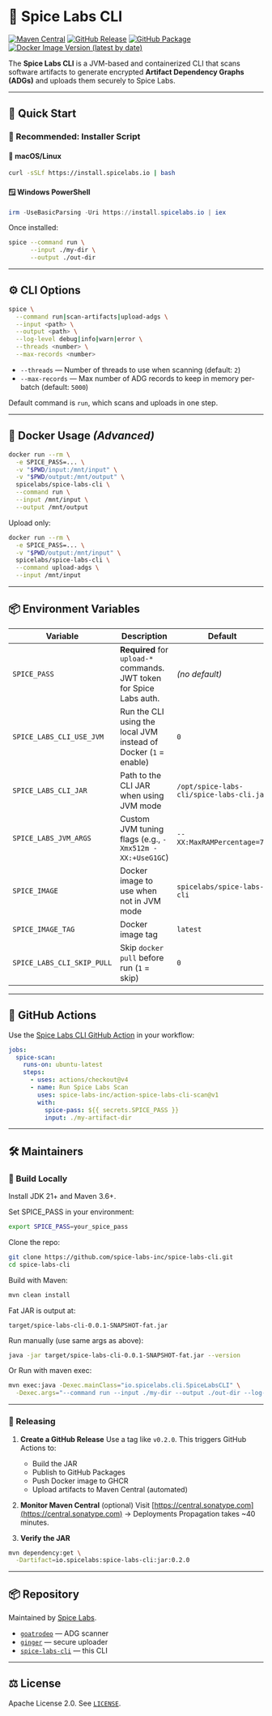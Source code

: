 # 🔩 Spice Labs CLI

[![Maven Central](https://img.shields.io/maven-central/v/io.spicelabs/spice-labs-cli?label=Maven%20Central)](https://central.sonatype.com/artifact/io.spicelabs/spice-labs-cli)
[![GitHub Release](https://img.shields.io/github/v/release/spice-labs-inc/spice-labs-cli?label=GitHub%20Release)](https://github.com/spice-labs-inc/spice-labs-cli/releases)
[![GitHub Package](https://img.shields.io/badge/GitHub-Packages-blue?logo=github)](https://github.com/spice-labs-inc/spice-labs-cli/packages/)
[![Docker Image Version (latest by date)](https://img.shields.io/docker/v/spicelabs/spice-labs-cli?sort=date&label=Docker%20Hub)](https://hub.docker.com/r/spicelabs/spice-labs-cli)

The **Spice Labs CLI** is a JVM-based and containerized CLI that scans software artifacts to generate encrypted **Artifact Dependency Graphs (ADGs)** and uploads them securely to Spice Labs.

---

## 🚀 Quick Start

### 🧪 Recommended: Installer Script

#### 🐧 macOS/Linux

```bash
curl -sSLf https://install.spicelabs.io | bash
```

#### 🪟 Windows PowerShell

```powershell
irm -UseBasicParsing -Uri https://install.spicelabs.io | iex
```

Once installed:

```bash
spice --command run \
      --input ./my-dir \
      --output ./out-dir
```

---

## ⚙️ CLI Options

```bash
spice \
  --command run|scan-artifacts|upload-adgs \
  --input <path> \
  --output <path> \
  --log-level debug|info|warn|error \
  --threads <number> \
  --max-records <number>
```

- `--threads` — Number of threads to use when scanning (default: `2`)
- `--max-records` — Max number of ADG records to keep in memory per-batch (default: `5000`)

Default command is `run`, which scans and uploads in one step.

---

## 🐳 Docker Usage _(Advanced)_

```bash
docker run --rm \
  -e SPICE_PASS=... \
  -v "$PWD/input:/mnt/input" \
  -v "$PWD/output:/mnt/output" \
  spicelabs/spice-labs-cli \
  --command run \
  --input /mnt/input \
  --output /mnt/output
```

Upload only:

```bash
docker run --rm \
  -e SPICE_PASS=... \
  -v "$PWD/output:/mnt/input" \
  spicelabs/spice-labs-cli \
  --command upload-adgs \
  --input /mnt/input
```

---

## 📦 Environment Variables

| Variable                   | Description                                                          | Default                                  |
| -------------------------- | -------------------------------------------------------------------- | ---------------------------------------- |
| `SPICE_PASS`               | **Required** for `upload-*` commands. JWT token for Spice Labs auth. | _(no default)_                           |
| `SPICE_LABS_CLI_USE_JVM`   | Run the CLI using the local JVM instead of Docker (`1` = enable)     | `0`                                      |
| `SPICE_LABS_CLI_JAR`       | Path to the CLI JAR when using JVM mode                              | `/opt/spice-labs-cli/spice-labs-cli.jar` |
| `SPICE_LABS_JVM_ARGS`      | Custom JVM tuning flags (e.g., `-Xmx512m -XX:+UseG1GC`)              | `--XX:MaxRAMPercentage=75`               |
| `SPICE_IMAGE`              | Docker image to use when not in JVM mode                             | `spicelabs/spice-labs-cli`               |
| `SPICE_IMAGE_TAG`          | Docker image tag                                                     | `latest`                                 |
| `SPICE_LABS_CLI_SKIP_PULL` | Skip `docker pull` before run (`1` = skip)                           | `0`                                      |

---

## 🧩 GitHub Actions

Use the [Spice Labs CLI GitHub Action](https://github.com/spice-labs-inc/action-spice-labs-cli-scan) in your workflow:

```yaml
jobs:
  spice-scan:
    runs-on: ubuntu-latest
    steps:
      - uses: actions/checkout@v4
      - name: Run Spice Labs Scan
        uses: spice-labs-inc/action-spice-labs-cli-scan@v1
        with:
          spice-pass: ${{ secrets.SPICE_PASS }}
          input: ./my-artifact-dir
```

---

## 🛠️ Maintainers

### 🔨 Build Locally

Install JDK 21+ and Maven 3.6+.

Set SPICE_PASS in your environment:

```bash
export SPICE_PASS=your_spice_pass
```

Clone the repo:

```bash
git clone https://github.com/spice-labs-inc/spice-labs-cli.git
cd spice-labs-cli
```

Build with Maven:

```bash
mvn clean install
```

Fat JAR is output at:

```
target/spice-labs-cli-0.0.1-SNAPSHOT-fat.jar
```

Run manually (use same args as above):

```bash
java -jar target/spice-labs-cli-0.0.1-SNAPSHOT-fat.jar --version
```

Or Run with maven exec:

```bash
mvn exec:java -Dexec.mainClass="io.spicelabs.cli.SpiceLabsCLI" \
  -Dexec.args="--command run --input ./my-dir --output ./out-dir --log-level info"
```

---

### 🚀 Releasing

1. **Create a GitHub Release**
   Use a tag like `v0.2.0`. This triggers GitHub Actions to:

   - Build the JAR
   - Publish to GitHub Packages
   - Push Docker image to GHCR
   - Upload artifacts to Maven Central (automated)

2. **Monitor Maven Central** (optional)
   Visit [https://central.sonatype.com](https://central.sonatype.com) → Deployments
   Propagation takes ~40 minutes.

3. **Verify the JAR**

```bash
mvn dependency:get \
  -Dartifact=io.spicelabs:spice-labs-cli:jar:0.2.0
```

---

## 📦 Repository

Maintained by [Spice Labs](https://github.com/spice-labs-inc).

- [`goatrodeo`](https://github.com/spice-labs-inc/goatrodeo) — ADG scanner
- [`ginger`](https://github.com/spice-labs-inc/ginger) — secure uploader
- [`spice-labs-cli`](https://github.com/spice-labs-inc/spice-labs-cli) — this CLI

---

## ⚖️ License

Apache License 2.0. See [`LICENSE`](LICENSE).

